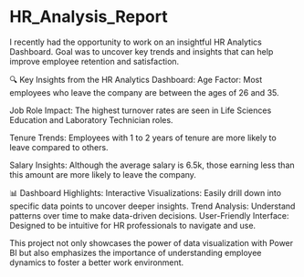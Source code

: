 # HR_Analysis_Report
I recently had the opportunity to work on an insightful HR Analytics Dashboard. Goal was to uncover key trends and insights that can help improve employee retention and satisfaction.

🔍 Key Insights from the HR Analytics Dashboard:
Age Factor: Most employees who leave the company are between the ages of 26 and 35.

Job Role Impact: The highest turnover rates are seen in Life Sciences Education and Laboratory Technician roles.

Tenure Trends: Employees with 1 to 2 years of tenure are more likely to leave compared to others.

Salary Insights: Although the average salary is 6.5k, those earning less than this amount are more likely to leave the company.

📊 Dashboard Highlights:
Interactive Visualizations: Easily drill down into specific data points to uncover deeper insights.
Trend Analysis: Understand patterns over time to make data-driven decisions.
User-Friendly Interface: Designed to be intuitive for HR professionals to navigate and use.

This project not only showcases the power of data visualization with Power BI but also emphasizes the importance of understanding employee dynamics to foster a better work environment.
